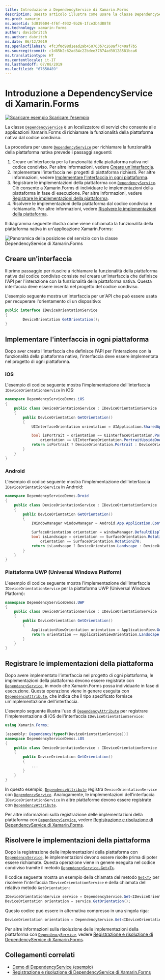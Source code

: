 ```yaml
---
title: Introduzione a DependencyService di Xamarin.Forms
description: Questo articolo illustra come usare la classe DependencyService di Xamarin.Forms per richiamare la funzionalità della piattaforma nativa.
ms.prod: xamarin
ms.assetid: 5d019604-4f6f-4932-9b26-1fce3b4d88f8
ms.technology: xamarin-forms
author: davidbritch
ms.author: dabritch
ms.date: 06/12/2019
ms.openlocfilehash: 4fc3f0d98d1ead29b450763b7c260af7c40af7b5
ms.sourcegitcommit: c1d85b2c62ad84c22bdee37874ad30128581bca6
ms.translationtype: HT
ms.contentlocale: it-IT
ms.lasthandoff: 07/08/2019
ms.locfileid: "67650489"
---
```

# <a name="xamarinforms-dependencyservice-introduction"></a>Introduzione a DependencyService di Xamarin.Forms

[![Scaricare esempio](~/media/shared/download.png) Scaricare l'esempio](https://developer.xamarin.com/samples/xamarin-forms/DependencyServiceDemos)

La classe [`DependencyService`](xref:Xamarin.Forms.DependencyService) è un localizzatore di servizi che consente alle applicazioni Xamarin.Forms di richiamare la funzionalità della piattaforma nativa dal codice condiviso.

La procedura per usare [`DependencyService`](xref:Xamarin.Forms.DependencyService) per richiamare la funzionalità della piattaforma nativa prevede i passaggi seguenti:

1. Creare un'interfaccia per la funzionalità della piattaforma nativa nel codice condiviso. Per altre informazioni, vedere [Creare un'interfaccia](#create-an-interface).
1. Implementare l'interfaccia nei progetti di piattaforma richiesti. Per altre informazioni, vedere [Implementare l'interfaccia in ogni piattaforma](#implement-the-interface-on-each-platform).
1. Registrare le implementazioni della piattaforma con [`DependencyService`](xref:Xamarin.Forms.DependencyService). Ciò consente a Xamarin.Forms di individuare le implementazioni della piattaforma in fase di esecuzione. Per altre informazioni, vedere [Registrare le implementazioni della piattaforma](#register-the-platform-implementations).
1. Risolvere le implementazioni della piattaforma dal codice condiviso e richiamarle. Per altre informazioni, vedere [Risolvere le implementazioni della piattaforma](#resolve-the-platform-implementations).

Il diagramma seguente illustra come viene richiamata la funzionalità della piattaforma nativa in un'applicazione Xamarin.Forms:

![Panoramica della posizione del servizio con la classe DependencyService di Xamarin.Forms](introduction-images/dependency-service.png "Posizione del servizio DependencyService")

## <a name="create-an-interface"></a>Creare un'interfaccia

Il primo passaggio per riuscire a richiamare la funzionalità della piattaforma nativa dal codice condiviso consiste nel creare un'interfaccia che definisce l'API per l'interazione con la funzionalità della piattaforma nativa. Questa interfaccia deve essere inserita nel progetto del codice condiviso.

L'esempio seguente mostra un'interfaccia per un'API che può essere usata per recuperare l'orientamento di un dispositivo:

```csharp
public interface IDeviceOrientationService
{
        DeviceOrientation GetOrientation();
}
```

## <a name="implement-the-interface-on-each-platform"></a>Implementare l'interfaccia in ogni piattaforma

Dopo aver creato l'interfaccia che definisce l'API per l'interazione con la funzionalità della piattaforma nativa, l'interfaccia deve essere implementata nel progetto di ogni piattaforma.

### <a name="ios"></a>iOS

L'esempio di codice seguente mostra l'implementazione dell'interfaccia `IDeviceOrientationService` in iOS:

```csharp
namespace DependencyServiceDemos.iOS
{
    public class DeviceOrientationService : IDeviceOrientationService
    {
        public DeviceOrientation GetOrientation()
        {
            UIInterfaceOrientation orientation = UIApplication.SharedApplication.StatusBarOrientation;

            bool isPortrait = orientation == UIInterfaceOrientation.Portrait ||
                orientation == UIInterfaceOrientation.PortraitUpsideDown;
            return isPortrait ? DeviceOrientation.Portrait : DeviceOrientation.Landscape;
        }
    }
}
```

### <a name="android"></a>Android

L'esempio di codice seguente mostra l'implementazione dell'interfaccia `IDeviceOrientationService` in Android:

```csharp
namespace DependencyServiceDemos.Droid
{
    public class DeviceOrientationService : IDeviceOrientationService
    {
        public DeviceOrientation GetOrientation()
        {
            IWindowManager windowManager = Android.App.Application.Context.GetSystemService(Context.WindowService).JavaCast<IWindowManager>();

            SurfaceOrientation orientation = windowManager.DefaultDisplay.Rotation;
            bool isLandscape = orientation == SurfaceOrientation.Rotation90 ||
                orientation == SurfaceOrientation.Rotation270;
            return isLandscape ? DeviceOrientation.Landscape : DeviceOrientation.Portrait;
        }
    }
}
```

### <a name="universal-windows-platform"></a>Piattaforma UWP (Universal Windows Platform)

L'esempio di codice seguente mostra l'implementazione dell'interfaccia `IDeviceOrientationService` per la piattaforma UWP (Universal Windows Platform):

```csharp
namespace DependencyServiceDemos.UWP
{
    public class DeviceOrientationService : IDeviceOrientationService
    {
        public DeviceOrientation GetOrientation()
        {
            ApplicationViewOrientation orientation = ApplicationView.GetForCurrentView().Orientation;
            return orientation == ApplicationViewOrientation.Landscape ? DeviceOrientation.Landscape : DeviceOrientation.Portrait;
        }
    }
}
```

## <a name="register-the-platform-implementations"></a>Registrare le implementazioni della piattaforma

Dopo avere implementato l'interfaccia nel progetto di ogni piattaforma, le implementazioni della piattaforma devono essere registrate con [`DependencyService`](xref:Xamarin.Forms.DependencyService), in modo che Xamarin.Forms possa individuarle in fase di esecuzione. Questa operazione viene in genere eseguita con [`DependencyAttribute`](xref:Xamarin.Forms.DependencyAttribute), che indica che il tipo specificato fornisce un'implementazione dell'interfaccia.

L'esempio seguente illustra l'uso di [`DependencyAttribute`](xref:Xamarin.Forms.DependencyAttribute) per registrare l'implementazione di iOS dell'interfaccia `IDeviceOrientationService`:

```csharp
using Xamarin.Forms;

[assembly: Dependency(typeof(DeviceOrientationService))]
namespace DependencyServiceDemos.iOS
{
    public class DeviceOrientationService : IDeviceOrientationService
    {
        public DeviceOrientation GetOrientation()
        {
            ...
        }
    }
}
```

In questo esempio, [`DependencyAttribute`](xref:Xamarin.Forms.DependencyAttribute) registra `DeviceOrientationService` con [`DependencyService`](xref:Xamarin.Forms.DependencyService). Analogamente, le implementazioni dell'interfaccia `IDeviceOrientationService` in altre piattaforme devono essere registrate con [`DependencyAttribute`](xref:Xamarin.Forms.DependencyAttribute).

Per altre informazioni sulla registrazione delle implementazioni della piattaforma con [`DependencyService`](xref:Xamarin.Forms.DependencyService), vedere [Registrazione e risoluzione di DependencyService di Xamarin.Forms](registration-and-resolution.md).

## <a name="resolve-the-platform-implementations"></a>Risolvere le implementazioni della piattaforma

Dopo la registrazione delle implementazioni della piattaforma con [`DependencyService`](xref:Xamarin.Forms.DependencyService), le implementazioni devono essere risolte prima di poter essere richiamate. Questa operazione viene in genere eseguita nel codice condiviso tramite il metodo [`DependencyService.Get<T>`](xref:Xamarin.Forms.DependencyService.Get*).

Il codice seguente mostra un esempio della chiamata del metodo [`Get<T>`](xref:Xamarin.Forms.DependencyService.Get*) per risolvere l'interfaccia `IDeviceOrientationService` e della chiamata del relativo metodo `GetOrientation`:

```csharp
IDeviceOrientationService service = DependencyService.Get<IDeviceOrientationService>();
DeviceOrientation orientation = service.GetOrientation();
```

Questo codice può essere in alternativa compresso in una singola riga:

```csharp
DeviceOrientation orientation = DependencyService.Get<IDeviceOrientationService>().GetOrientation();
```

Per altre informazioni sulla risoluzione delle implementazioni della piattaforma con [`DependencyService`](xref:Xamarin.Forms.DependencyService), vedere [Registrazione e risoluzione di DependencyService di Xamarin.Forms](registration-and-resolution.md).

## <a name="related-links"></a>Collegamenti correlati

- [Demo di DependencyService (esempio)](https://developer.xamarin.com/samples/xamarin-forms/DependencyServiceDemos)
- [Registrazione e risoluzione di DependencyService di Xamarin.Forms](registration-and-resolution.md)
